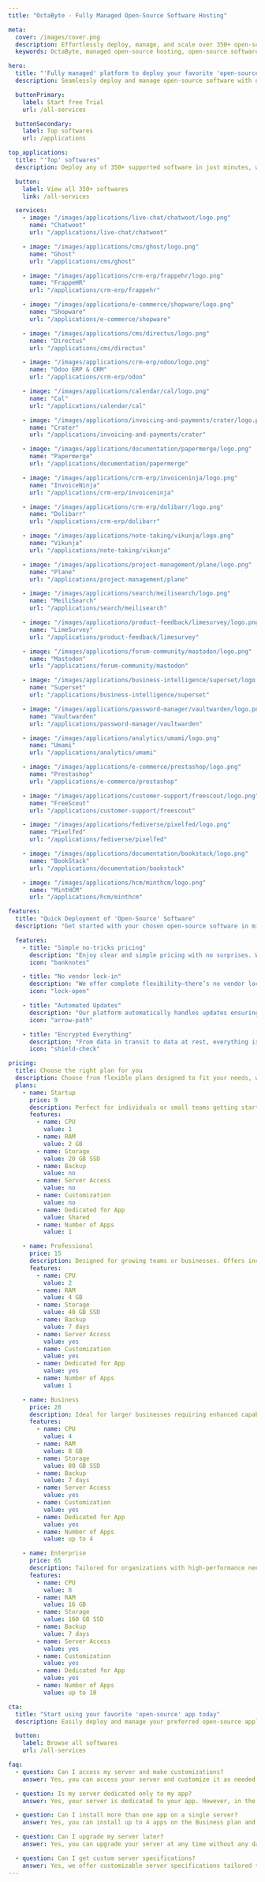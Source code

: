 ```yaml
---
title: "OctaByte - Fully Managed Open-Source Software Hosting"

meta:
  cover: /images/cover.png
  description: Effortlessly deploy, manage, and scale over 350+ open-source applications with OctaByte. Enjoy reliable hosting, automated updates, backups, and dedicated support for all your software needs.
  keywords: OctaByte, managed open-source hosting, open-source software management, deploy open-source apps, automated updates, secure hosting, cloud hosting for open-source apps, managed services for software, OctaByte hosting solutions.

hero:
  title: "'Fully managed' platform to deploy your favorite 'open-source' applications just for '$9'"
  description: Seamlessly deploy and manage open-source software with our fully managed platform, simplifying the entire process for you.

  buttonPrimary:
    label: Start free Trial
    url: /all-services

  buttonSecondary:
    label: Top softwares
    url: /applications

top_applications:
  title: "'Top' softwares"
  description: Deploy any of 350+ supported software in just minutes, with peace of mind knowing we handle installation, configuration, encryption, backups, software and OS updates, live monitoring, and more!

  button:
    label: View all 350+ softwares
    link: /all-services

  services:
    - image: "/images/applications/live-chat/chatwoot/logo.png"
      name: "Chatwoot"
      url: "/applications/live-chat/chatwoot"

    - image: "/images/applications/cms/ghost/logo.png"
      name: "Ghost"
      url: "/applications/cms/ghost"

    - image: "/images/applications/crm-erp/frappehr/logo.png"
      name: "FrappeHR"
      url: "/applications/crm-erp/frappehr"

    - image: "/images/applications/e-commerce/shopware/logo.png"
      name: "Shopware"
      url: "/applications/e-commerce/shopware"

    - image: "/images/applications/cms/directus/logo.png"
      name: "Directus"
      url: "/applications/cms/directus"

    - image: "/images/applications/crm-erp/odoo/logo.png"
      name: "Odoo ERP & CRM"
      url: "/applications/crm-erp/odoo"

    - image: "/images/applications/calendar/cal/logo.png"
      name: "Cal"
      url: "/applications/calendar/cal"

    - image: "/images/applications/invoicing-and-payments/crater/logo.png"
      name: "Crater"
      url: "/applications/invoicing-and-payments/crater"

    - image: "/images/applications/documentation/papermerge/logo.png"
      name: "Papermerge"
      url: "/applications/documentation/papermerge"

    - image: "/images/applications/crm-erp/invoiceninja/logo.png"
      name: "InvoiceNinja"
      url: "/applications/crm-erp/invoiceninja"

    - image: "/images/applications/crm-erp/dolibarr/logo.png"
      name: "Dolibarr"
      url: "/applications/crm-erp/dolibarr"

    - image: "/images/applications/note-taking/vikunja/logo.png"
      name: "Vikunja"
      url: "/applications/note-taking/vikunja"

    - image: "/images/applications/project-management/plane/logo.png"
      name: "Plane"
      url: "/applications/project-management/plane"

    - image: "/images/applications/search/meilisearch/logo.png"
      name: "MeiliSearch"
      url: "/applications/search/meilisearch"

    - image: "/images/applications/product-feedback/limesurvey/logo.png"
      name: "LimeSurvey"
      url: "/applications/product-feedback/limesurvey"

    - image: "/images/applications/forum-community/mastodon/logo.png"
      name: "Mastodon"
      url: "/applications/forum-community/mastodon"

    - image: "/images/applications/business-intelligence/superset/logo.png"
      name: "Superset"
      url: "/applications/business-intelligence/superset"

    - image: "/images/applications/password-manager/vaultwarden/logo.png"
      name: "Vaultwarden"
      url: "/applications/password-manager/vaultwarden"

    - image: "/images/applications/analytics/umami/logo.png"
      name: "Umami"
      url: "/applications/analytics/umami"

    - image: "/images/applications/e-commerce/prestashop/logo.png"
      name: "Prestashop"
      url: "/applications/e-commerce/prestashop"

    - image: "/images/applications/customer-support/freescout/logo.png"
      name: "FreeScout"
      url: "/applications/customer-support/freescout"

    - image: "/images/applications/fediverse/pixelfed/logo.png"
      name: "Pixelfed"
      url: "/applications/fediverse/pixelfed"

    - image: "/images/applications/documentation/bookstack/logo.png"
      name: "BookStack"
      url: "/applications/documentation/bookstack"

    - image: "/images/applications/hcm/minthcm/logo.png"
      name: "MintHCM"
      url: "/applications/hcm/minthcm"

features:
  title: "Quick Deployment of 'Open-Source' Software"
  description: "Get started with your chosen open-source software in minutes, as we handle all aspects of deployment and management."

  features:
    - title: "Simple no-tricks pricing"
      description: "Enjoy clear and simple pricing with no surprises. We believe in honesty, so you’ll always know exactly what you’re paying for—no hidden costs or tricky fine print."
      icon: "banknotes"

    - title: "No vendor lock-in"
      description: "We offer complete flexibility—there’s no vendor lock-in. You’re free to move your data and services as you please, without facing costly penalties or restrictions."
      icon: "lock-open"

    - title: "Automated Updates"
      description: "Our platform automatically handles updates ensuring that your services are always secure, stable, and running the latest features—without you lifting a finger."
      icon: "arrow-path"

    - title: "Encrypted Everything"
      description: "From data in transit to data at rest, everything is encrypted. We prioritize your privacy and security, ensuring that your sensitive information is always safe from unauthorized access."
      icon: "shield-check"

pricing:
  title: Choose the right plan for you
  description: Choose from flexible plans designed to fit your needs, with no hidden fees or surprises—just straightforward pricing for seamless open-source software management.
  plans:
    - name: Startup
      price: 9
      description: Perfect for individuals or small teams getting started.
      features:
        - name: CPU
          value: 1
        - name: RAM
          value: 2 GB
        - name: Storage
          value: 20 GB SSD
        - name: Backup
          value: no
        - name: Server Access
          value: no
        - name: Customization
          value: no
        - name: Dedicated for App
          value: Shared
        - name: Number of Apps
          value: 1

    - name: Professional
      price: 15
      description: Designed for growing teams or businesses. Offers increased performance and added features like backup management for peace of mind.
      features:
        - name: CPU
          value: 2
        - name: RAM
          value: 4 GB
        - name: Storage
          value: 40 GB SSD
        - name: Backup
          value: 7 days
        - name: Server Access
          value: yes
        - name: Customization
          value: yes
        - name: Dedicated for App
          value: yes
        - name: Number of Apps
          value: 1

    - name: Business
      price: 28
      description: Ideal for larger businesses requiring enhanced capabilities. Provides robust resources and advanced management to handle demanding workloads.
      features:
        - name: CPU
          value: 4
        - name: RAM
          value: 8 GB
        - name: Storage
          value: 80 GB SSD
        - name: Backup
          value: 7 days
        - name: Server Access
          value: yes
        - name: Customization
          value: yes
        - name: Dedicated for App
          value: yes
        - name: Number of Apps
          value: up to 4

    - name: Enterprise
      price: 65
      description: Tailored for organizations with high-performance needs. Delivers top-tier resources.
      features:
        - name: CPU
          value: 8
        - name: RAM
          value: 16 GB
        - name: Storage
          value: 160 GB SSD
        - name: Backup
          value: 7 days
        - name: Server Access
          value: yes
        - name: Customization
          value: yes
        - name: Dedicated for App
          value: yes
        - name: Number of Apps
          value: up to 10

cta:
  title: "Start using your favorite 'open-source' app today"
  description: Easily deploy and manage your preferred open-source applications with just a few clicks.

  button:
    label: Browse all softwares
    url: /all-services

faq:
  - question: Can I access my server and make customizations?
    answer: Yes, you can access your server and customize it as needed. However, this option is not available in the Startup plan. For other plans, we provide an SSH key on request, allowing you to securely access your server.

  - question: Is my server dedicated only to my app?
    answer: Yes, your server is dedicated to your app. However, in the Startup plan, the server is shared, meaning its resources are also used by neighboring apps.

  - question: Can I install more than one app on a single server?
    answer: Yes, you can install up to 4 apps on the Business plan and up to 10 apps on the Enterprise plan. In the Startup and Professional plans, only one app can be installed per server.

  - question: Can I upgrade my server later?
    answer: Yes, you can upgrade your server at any time without any data loss.

  - question: Can I get custom server specifications?
    answer: Yes, we offer customizable server specifications tailored to your requirements. Simply contact our support team and share your needs with them.
---
```

